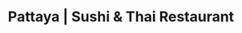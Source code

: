 ---
layout: place
title: "Pattaya | Sushi & Thai Restaurant"
permalink: /alaska/wasilla/pattaya-sushi-thai-restaurant.html
stateAbbr: AK
stateName: Alaska
cityName: Wasilla
seo:
  name: "Pattaya | Sushi & Thai Restaurant"
  type: Restaurant
  links: https://www.clover.com/online-ordering/pattaya-sushi-restaurant-wasilla
description: "Pattaya | Sushi & Thai Restaurant serves delicious sushi in Wasilla, Alaska. Try fresh Japanese dishes for a great dining experience. "
place_id: ChIJYa0lTRPeyFYRk037iqC1_7E
photos:
  - name: >-
      places/ChIJYa0lTRPeyFYRk037iqC1_7E/photos/AeeoHcKqYMoTXMzY1tpvAutW7QzyoE1NIVAfF8q70azPvSwZKfsHA3dryb52quRS-aLwgw96yT3WA3i4ipVWA84h9DqPcriBjEp2HlzuT85NKecfDzEmIwh9ZvfkXrmsxlU-hYSmELuHh25rL6gc0cT-r2RivmUUUiGUQJI9XAgEObC7vS7i2ufcbdOPyc9ZWVOOmyy_vKdkpU8UavRYwK83olldYKe8tIz71AATD8lc55ZaJ_atHZzORP-pYzKwUNaYEiyVLcXAxsRBi4UJqD2Xu_jlrfD00whX1EypoTJMaP_DWBYXtu00hPgBMjuluhrmDBTMmny-cEng3g6pghi6XwIQZDtqdjWnlAH3K7agVWyL7W-OooIUuSlCXtoY1-ud86de4QYxsyIOnJ3j2JM1L-bVOqq0Bqstq-H3jiFCe_-ViA
    widthPx: 4624
    heightPx: 3468
    authorAttributions:
      - displayName: Mason Storm
        uri: https://maps.google.com/maps/contrib/108871203406088965387
        photoUri: >-
          https://lh3.googleusercontent.com/a/ACg8ocIasDwf0g8jW7iXDSb9RF97UlhQkQetl3ZlgTByAsDFz_4Pqg=s100-p-k-no-mo
    flagContentUri: >-
      https://www.google.com/local/imagery/report/?cb_client=maps_api_places.places_api&image_key=!1e10!2sCIHM0ogKEICAgID7rKbbRQ&hl=en-US
    googleMapsUri: >-
      https://www.google.com/maps/place//data=!3m4!1e2!3m2!1sCIHM0ogKEICAgID7rKbbRQ!2e10!4m2!3m1!1s0x56c8de134d25ad61:0xb1ffb5a08afb4d93
  - name: >-
      places/ChIJYa0lTRPeyFYRk037iqC1_7E/photos/AeeoHcJiHLuE-G4zQhxAnhaWGSnrfbnYMXwu0tYUWzbx28DHxQ182rPvF7WCXVw4IOQ0_JoN1Bi0zz0mt3gtdepJZ2zhNLEFthhr0O9C7uXuZ8qllw4jf6BdB6CqgpNhxzmo39jdVBUFIy-YMmUcex6SpJxAdYPnAUxB7rqraUn0CFBghm7k5WMI0Tn252GEIMUwtJ0zomoeUAcJVvR9xJVAdfc2ChSw9YOrRelInSQps9NReIWrliHVSSkQVnATwtUflEhlX5CsfIniva-UFLNFTSn_jTZhXtao3v-1nUX5rJ1N_6pwqFtj5uXSdpY_v-z8KSTV_EfdTG8DzVcTMbarkUr0O4uRsoKhmN4Jiqacpw9uuZzMVHu2ITS9e6nJh_7q2iYMwioLe0Y6Ohbcfn7Qtcgl_mKY6g-isZBVYa4bGY23dw
    widthPx: 4000
    heightPx: 1868
    authorAttributions:
      - displayName: Adam Strack
        uri: https://maps.google.com/maps/contrib/108920540540932323807
        photoUri: >-
          https://lh3.googleusercontent.com/a-/ALV-UjXUsVl8MKbysogsxKciFi3ux3Vo82-qQakzXsf_0TwOUIW6x_QV=s100-p-k-no-mo
    flagContentUri: >-
      https://www.google.com/local/imagery/report/?cb_client=maps_api_places.places_api&image_key=!1e10!2sCIHM0ogKEICAgIDBg_XnJQ&hl=en-US
    googleMapsUri: >-
      https://www.google.com/maps/place//data=!3m4!1e2!3m2!1sCIHM0ogKEICAgIDBg_XnJQ!2e10!4m2!3m1!1s0x56c8de134d25ad61:0xb1ffb5a08afb4d93
  - name: >-
      places/ChIJYa0lTRPeyFYRk037iqC1_7E/photos/AeeoHcLpgp0XcPEzWZLgEf-e95BLPbKuJYwcUX46CaSCVFXYfGlfa5RZqV6sgabhIgD8wFPLf9mDPFCAAdZ7uUaRU3BZVmQucFIWH3XA3VQ9fKw3KiBUIwUeC_1RisjYc6dufWhdA1q7JqRuHEsBgFdUPn02cqyLmvo_G_j-VHb6RPusY8dw2PuI-1Zw88n5uNkCVIcgP7m3yOEIETTwv5IuVNguuqHQJBcISVgPXePwFq9msj8tmxGwBI78ROLZFYEhR2kieXw81w-90o3AhJdnT_UDEGb7rsRQBS2IfcjVH7Rc4BJ3xoFQIgf2bbjP-GS7MPPhziHBEPX9kQ8CqsyndLUBLysUYphw2iGgq1VHsizybG_N5pgJ2RIyPepygakvvm2C4IsQOUQ53manJdXZs37mY4d-P_kznzDhXpRGliiElo0
    widthPx: 2992
    heightPx: 2992
    authorAttributions:
      - displayName: Amanda Steward
        uri: https://maps.google.com/maps/contrib/106692687684619478405
        photoUri: >-
          https://lh3.googleusercontent.com/a-/ALV-UjXyY4PGKVHKmRyPmnh5ve-qSUH7CdAu7V9OBir1wUE4sk9ZwLS_=s100-p-k-no-mo
    flagContentUri: >-
      https://www.google.com/local/imagery/report/?cb_client=maps_api_places.places_api&image_key=!1e10!2sCIHM0ogKEICAgIC19af94wE&hl=en-US
    googleMapsUri: >-
      https://www.google.com/maps/place//data=!3m4!1e2!3m2!1sCIHM0ogKEICAgIC19af94wE!2e10!4m2!3m1!1s0x56c8de134d25ad61:0xb1ffb5a08afb4d93
  - name: >-
      places/ChIJYa0lTRPeyFYRk037iqC1_7E/photos/AeeoHcI-N9v-QvqUq0hgYyZm97cmCW1AK85PPLzbmBueNQZODQOERYAhpYu8XgMG6nLK3FgnjiHCpJmikFszY4z_JJqNCQi30SpY6aHv3grwPHOrCzW6sEmMZoN7-dZyry9dy6w3fg-pZ-hVzUzqISeZ7Kiwu-UJCtgU4N1z8pdDpNZNki0SKT8zCIc5lBgfVE1hwuHhT24t4JSKT9Xe-OkKo-MtzabW3VvgcOcsDDcZpKS3WEjQf-ECB5KEuGkz68mMrYjz6G-rbxPCpdLRtuLLqwKnXvcmqCftCo7hN82SwKIHz0tqQTAaet1fmvuswRMAs8TOKMYDxIscP2Tkb2kz-ZHbUF2hspLbNfznLoCbBCntmXMhP_ycc5zdx6yP4oEgdScOHQzsXz9D-qXZ1bHHkrtG3k_QHGtrVjY-A2_cFhgALMZw
    widthPx: 3024
    heightPx: 4032
    authorAttributions:
      - displayName: Crystal Dortch
        uri: https://maps.google.com/maps/contrib/117923424334590699790
        photoUri: >-
          https://lh3.googleusercontent.com/a/ACg8ocJU-hpH5G3Pe2cLBkmBtvIcczPmRq_KowlZA9xDx07ptoJYVg=s100-p-k-no-mo
    flagContentUri: >-
      https://www.google.com/local/imagery/report/?cb_client=maps_api_places.places_api&image_key=!1e10!2sCIHM0ogKEICAgICb4u_w9gE&hl=en-US
    googleMapsUri: >-
      https://www.google.com/maps/place//data=!3m4!1e2!3m2!1sCIHM0ogKEICAgICb4u_w9gE!2e10!4m2!3m1!1s0x56c8de134d25ad61:0xb1ffb5a08afb4d93
  - name: >-
      places/ChIJYa0lTRPeyFYRk037iqC1_7E/photos/AeeoHcLMniZ1pk0vHF49jqOYLbQB81F8xxngf97E-bJw976Ve-8yXi1imDtBw5lYagFf98pa7NAK4V_Yt99pq4Ypsl6b9rFIcVEJWlGCS_62bjx3f_BguzMw0dVHd84DqcxmFSwKmI__Lve7ptKlK48U5mzlMj6MU-Tfum1P4V8vXddmjNHzWI5K6iiXaCi2gz7o8jj07MPHl3epPF0SfHNUws88dBmDkN6JJmW6AYwehJU0BPtnO_elm9D9bRaurJB_qP6fWHpMG4HVhKp5gnZoYfNOxgnrP9JsI1l-h_Qf6S83AUrU_SP5CyB9N8mLgzyfmLdj-vsFK6qvcn12i1iNTg4EvYyrwdsE-lLaSuHo5D_UyHLlZu9NiFMJLSvIRUo9K8Gwp9cEhaCs3NKkwqgPoivgmViAitOcYAHBU1n8kspNoA
    widthPx: 3024
    heightPx: 4032
    authorAttributions:
      - displayName: Melina Regoord
        uri: https://maps.google.com/maps/contrib/116710946198380389397
        photoUri: >-
          https://lh3.googleusercontent.com/a-/ALV-UjW7i1GOMCve1bhjZsLf4deNkkMlDUh3ApRp0N4kPYk-TBqeQgY=s100-p-k-no-mo
    flagContentUri: >-
      https://www.google.com/local/imagery/report/?cb_client=maps_api_places.places_api&image_key=!1e10!2sCIHM0ogKEICAgIDbxPjtQg&hl=en-US
    googleMapsUri: >-
      https://www.google.com/maps/place//data=!3m4!1e2!3m2!1sCIHM0ogKEICAgIDbxPjtQg!2e10!4m2!3m1!1s0x56c8de134d25ad61:0xb1ffb5a08afb4d93
  - name: >-
      places/ChIJYa0lTRPeyFYRk037iqC1_7E/photos/AeeoHcICfUwKwmMqJ1w8bpm9jjUCxpLla_N2r-9BFaJ3HivDuX6TBF5yuQsKdULeUcagbtSHW1XrfNAfJLxAEeVheha2sW_56JscuWyxbTRCpMzprMHKKPQ9fEIPtvEHF4jg-0LIc5vVLS0w20xEostCo2f5IBcqcu_HteZVEGR1Jjf3OdCJDp-U7h8CzUz_wqAGU668iw57nt1TwYv3vhOpiESxLYW8y_7Cv_hOs77UOxkOtWz0rOGrDc9jTL_ptEkZ0Y3gXHU11QCvKGhx8ueFPGUUJLqFj12tzFx4n-p_Hz50b16vCpBaFPSL7b-olzfhhozDXLLkxulRpWcTyv-aIFwa6KuudOSDtwVz1Dnso5d4mkHqE4BWxxZi-s3yU3314g_cNyGv7hZSQQO8pLP4y7Wg_Ve1olFYw2lmPlPS0kk-jQ
    widthPx: 3024
    heightPx: 4032
    authorAttributions:
      - displayName: Samantha Geyer
        uri: https://maps.google.com/maps/contrib/107606381025951027423
        photoUri: >-
          https://lh3.googleusercontent.com/a/ACg8ocIyzdEk-JBAyTmhutjB8cD-Kg44_wR43kkec_EOr23tqAKvQcQ=s100-p-k-no-mo
    flagContentUri: >-
      https://www.google.com/local/imagery/report/?cb_client=maps_api_places.places_api&image_key=!1e10!2sCIHM0ogKEICAgICn0f_HNA&hl=en-US
    googleMapsUri: >-
      https://www.google.com/maps/place//data=!3m4!1e2!3m2!1sCIHM0ogKEICAgICn0f_HNA!2e10!4m2!3m1!1s0x56c8de134d25ad61:0xb1ffb5a08afb4d93
  - name: >-
      places/ChIJYa0lTRPeyFYRk037iqC1_7E/photos/AeeoHcIqFXcF8fW5LIBfXHW8DsOShyu13HJtHPRL9PMQyQOXRS2Iwkd8hfQRrhrWkaxWiQeBSjwXkPIl-yRp9F_poyGzMH-cotGoLJHVW2vEpMioxTF097_BGD4d1ScTgfp1SKQQS9CGL4k-Sebisqw8N42cMgudGgm_lydIlWoYUSeLfM5eOEHWCUR4i1rHTf0XuTFxZLFYxKnNIePh3lWFlR7LWBNuv-3DRGruhqNaJexPBy4jFogGhTsY0RA228Yh3oMGieuYvfvwrSOStCAXCus68N_u6R-nlEiBYgQq02CXS-TsLAwU1_Ixq5iV4wfN5Vgxny9q8WRreaPdfe0uRJKJXAHahNION1rdAy_FM-rAbLu92LUNUpgChsANfikoZf7ZEM9Xk2H8e2KavzUwe0pBMbXlR-XaNN8BOHExV6g
    widthPx: 4032
    heightPx: 3024
    authorAttributions:
      - displayName: Marcy Sowers
        uri: https://maps.google.com/maps/contrib/106562882330320995670
        photoUri: >-
          https://lh3.googleusercontent.com/a-/ALV-UjXZyzBqzhim6-NT1hStoa65xSpOcmlCyTuLAqIQiLrNLc6W-z00xg=s100-p-k-no-mo
    flagContentUri: >-
      https://www.google.com/local/imagery/report/?cb_client=maps_api_places.places_api&image_key=!1e10!2sCIHM0ogKEICAgICsgJnPBw&hl=en-US
    googleMapsUri: >-
      https://www.google.com/maps/place//data=!3m4!1e2!3m2!1sCIHM0ogKEICAgICsgJnPBw!2e10!4m2!3m1!1s0x56c8de134d25ad61:0xb1ffb5a08afb4d93
  - name: >-
      places/ChIJYa0lTRPeyFYRk037iqC1_7E/photos/AeeoHcLQm0GRrUPR67JwnuncyAuFRaLG7xzev5ClmP6I3h1AfyCLdr5dlC69bP4sRwqK-hXGk1zLdfY1rzpAMnAFIFrDx_4Pwo_lQ-xV9p9fYZ5IdFsyPlc07Ym2tbIE74v0xb35TsWlLWlcLO8UxOEPc8Gps4oDdJvmctLLvrtfvbdvJJF-Y8asmpxOuSiVezuC2iLZW71ttijMGenc_O1Ketmcv0oWJ_SbR7nv7A-XghqZau0O7DXC1rtpShIRKAQznYIH-Lmqux1JsbIhksmOXS91hwXG0xplvkQtZF9JsudEuXbx_gEnGMjqW-Yp3XY_KeCyKeSaMw6SgYWD47X36pmknSI7sx4ztqhU53mp1JEHO5to-9MRBVIrxMLICL5QEjYY5cz79y9BUUvHBn_8k3qVfat7ea1jboB1QwNBM6I-D8vM
    widthPx: 4096
    heightPx: 2304
    authorAttributions:
      - displayName: Jyri Larm
        uri: https://maps.google.com/maps/contrib/108220254932563179360
        photoUri: >-
          https://lh3.googleusercontent.com/a-/ALV-UjWroKyBvNb1uaUZ8LCWiSwBoXEyhP66mAGAt3rVyaVpM4eFFR3B=s100-p-k-no-mo
    flagContentUri: >-
      https://www.google.com/local/imagery/report/?cb_client=maps_api_places.places_api&image_key=!1e10!2sCIHM0ogKEICAgICsvL-u3gE&hl=en-US
    googleMapsUri: >-
      https://www.google.com/maps/place//data=!3m4!1e2!3m2!1sCIHM0ogKEICAgICsvL-u3gE!2e10!4m2!3m1!1s0x56c8de134d25ad61:0xb1ffb5a08afb4d93
  - name: >-
      places/ChIJYa0lTRPeyFYRk037iqC1_7E/photos/AeeoHcLd0xks4cYjtxG_LirWt1Je1FB0rmq5Zkw93v_h-gTIkAOgDRG9RXaSVoO-Fxn1UEn3dYIFVYKPoyszWCm2YbQrpEKP0YyFgQ54txXnfxBF9cb7jUNCG6lD2OHW1rUq_70P5t3sufqr1cmiiOfvux4WsCfsTaFKFm1pt-MCu_Rxelr3FTju-ArFY5skQMkzWRSHRzskeX8_7-qvkIx44v_38AjMoZwvRy3OVMPSgmyXjRXOMgwbUUf6v4gRYCyfbD79xdrRnaisiYKe3AtCWX0KpU9co7LsNWbfdZ7Tc27vyh51LUXTeB813twOrSDg0GV4w41hkXWieXQHwENIFmgIzdSVFTM4svunfzsrgEJEfgVEFXw8BBPexcseRvRs_2hvc4MsinE4oqzl6ufOCoLA0dbrz7DEK8loErS--DoUsfL8
    widthPx: 4032
    heightPx: 3024
    authorAttributions:
      - displayName: Manju (Alaskamanju ಅಲಾಸ್ಕಾ ಮಂಜು)
        uri: https://maps.google.com/maps/contrib/115841165586197843883
        photoUri: >-
          https://lh3.googleusercontent.com/a-/ALV-UjXluH7cGKdF9VSRwxsigwCaaIlE3v0NtxtZDLwNumq143F5W97Wfg=s100-p-k-no-mo
    flagContentUri: >-
      https://www.google.com/local/imagery/report/?cb_client=maps_api_places.places_api&image_key=!1e10!2sCIHM0ogKEICAgICknYHpiQE&hl=en-US
    googleMapsUri: >-
      https://www.google.com/maps/place//data=!3m4!1e2!3m2!1sCIHM0ogKEICAgICknYHpiQE!2e10!4m2!3m1!1s0x56c8de134d25ad61:0xb1ffb5a08afb4d93
  - name: >-
      places/ChIJYa0lTRPeyFYRk037iqC1_7E/photos/AeeoHcJEX4EsXMZDIunnoAjD-Y5DGpbb3mqpg9vIkyKtN1AgXeezoZU7AYJ--A8OjMAbysFmx9Wd7yKArru--iTndtsTPLDf5I-awAY9Soj54WyRj4Evq9jQZCXt3leMwOiix7u570KY87O0WbvUGPZHJWdoBsK30a4WDdkdIiou-eAWaCd-K2tV-xGw8yPVnUnyOkbLIeGPEfFilsNuLWWDORCOkRd_gwikxXu039WLbTLz1KU_DoJGEQjHWxz_oOLr7GZ-YyQusZLm7RrI5RhN5HzQcHbkHlSvS5gF_k_tNzTTfeZBORerDmaTqtK7xUrai5MRl877J3U0fAnsA20AHI-jtOR0xqpMyT6jPrmQXxymnYX1CU3Pe7aXVb7bIYqF7t3HA7LwC3qKds7ee_5r-0jRQ9RS9CQmfRE_eM74_1g_aj4
    widthPx: 4032
    heightPx: 1908
    authorAttributions:
      - displayName: Mikhail
        uri: https://maps.google.com/maps/contrib/107636771899299211364
        photoUri: >-
          https://lh3.googleusercontent.com/a-/ALV-UjU6SIQz0hg_GJac9OPXR9KP4yRCsMin2wF5PbhyzdVIsp5oj0Xi=s100-p-k-no-mo
    flagContentUri: >-
      https://www.google.com/local/imagery/report/?cb_client=maps_api_places.places_api&image_key=!1e10!2sCIHM0ogKEICAgICRlM2a0gE&hl=en-US
    googleMapsUri: >-
      https://www.google.com/maps/place//data=!3m4!1e2!3m2!1sCIHM0ogKEICAgICRlM2a0gE!2e10!4m2!3m1!1s0x56c8de134d25ad61:0xb1ffb5a08afb4d93
address: 701 E Parks Hwy STE 105, Wasilla, AK 99654, USA
street: 701 E Parks Hwy STE 105
city: Wasilla
state: AK
zip: '99654'
country: USA
neighborhood: null
latitude: '61.581671'
longitude: '-149.433903'
accessibility_options:
  wheelchairAccessibleParking: true
  wheelchairAccessibleEntrance: true
  wheelchairAccessibleRestroom: true
  wheelchairAccessibleSeating: true
business_status: OPERATIONAL
name: Pattaya | Sushi & Thai Restaurant
google_maps_links:
  directionsUri: >-
    https://www.google.com/maps/dir//''/data=!4m7!4m6!1m1!4e2!1m2!1m1!1s0x56c8de134d25ad61:0xb1ffb5a08afb4d93!3e0
  placeUri: https://maps.google.com/?cid=12826169964905581971
  writeAReviewUri: >-
    https://www.google.com/maps/place//data=!4m3!3m2!1s0x56c8de134d25ad61:0xb1ffb5a08afb4d93!12e1
  reviewsUri: >-
    https://www.google.com/maps/place//data=!4m4!3m3!1s0x56c8de134d25ad61:0xb1ffb5a08afb4d93!9m1!1b1
  photosUri: >-
    https://www.google.com/maps/place//data=!4m3!3m2!1s0x56c8de134d25ad61:0xb1ffb5a08afb4d93!10e5
primary_type: Thai Restaurant
opening_hours:
  regular: null
  current: null
secondary_opening_hours:
  regular:
    weekdayDescriptions: null
    type: null
  current:
    weekdayDescriptions: null
    type: null
phone: (907) 373-0706
price_level: PRICE_LEVEL_MODERATE
price_range: $10 &ndash; $20
rating: '4.3'
rating_count: 225
website: https://www.clover.com/online-ordering/pattaya-sushi-restaurant-wasilla
reviews: null
parking_options: null
payment_options: null
allow_dogs: null
curbside_pickup: null
delivery: null
dine_in: null
good_for_children: null
good_for_groups: null
good_for_sports: null
live_music: null
menu_for_children: null
outdoor_seating: null
reservable: null
restroom: null
serves_beer: null
serves_breakfast: null
serves_brunch: null
serves_cocktails: null
serves_coffee: null
serves_dinner: null
serves_dessert: null
serves_lunch: null
serves_vegetarian_food: null
serves_wine: null
takeout: null
summary: null

---